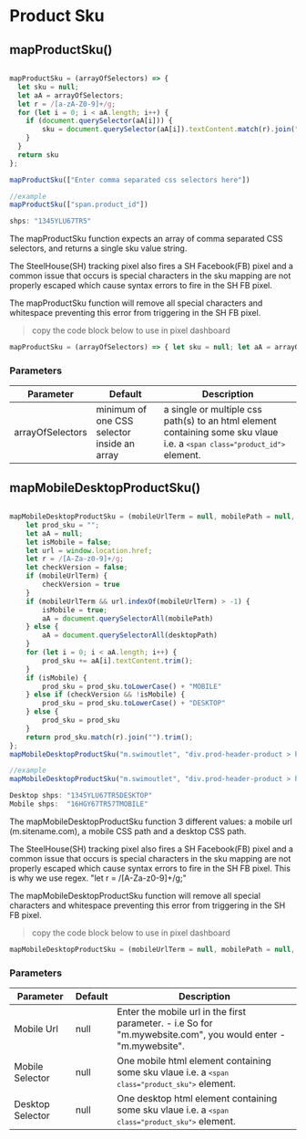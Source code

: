 # Product Sku

## mapProductSku()

```javascript

mapProductSku = (arrayOfSelectors) => {
  let sku = null;
  let aA = arrayOfSelectors;
  let r = /[a-zA-Z0-9]+/g;
  for (let i = 0; i < aA.length; i++) {
    if (document.querySelector(aA[i])) {
        sku = document.querySelector(aA[i]).textContent.match(r).join("").trim();
    }
  }
  return sku
};

mapProductSku(["Enter comma separated css selectors here"])

//example
mapProductSku(["span.product_id"])

shps: "1345YLU67TR5"

```

The mapProductSku function expects an array of comma separated CSS selectors,
and returns a single sku value string.

The SteelHouse(SH) tracking pixel also fires a SH Facebook(FB) pixel and a common issue that occurs is special characters in the sku mapping are not properly escaped which cause syntax errors to fire in the SH FB pixel.

The mapProductSku function will remove all special characters and whitespace preventing this error from triggering in the SH FB pixel.

> copy the code block below to use in pixel dashboard

```javascript
mapProductSku = (arrayOfSelectors) => { let sku = null; let aA = arrayOfSelectors; let r = /[a-zA-Z0-9]+/g; for (let i = 0; i < aA.length; i++) { if (document.querySelector(aA[i])) { sku = document.querySelector(aA[i]).textContent.match(r).join("").trim(); } } return sku }; mapProductSku(["Enter comma separated css selectors here"])
```

### Parameters

Parameter | Default | Description
--------- | ------- | -----------
arrayOfSelectors | minimum of one CSS selector inside an array | a single or multiple css path(s) to an html element containing some sku vlaue i.e. a <code>```<span class="product_id">```</code> element.

## mapMobileDesktopProductSku()

```javascript

mapMobileDesktopProductSku = (mobileUrlTerm = null, mobilePath = null, desktopPath = null) => {
	let prod_sku = "";
	let aA = null;
	let isMobile = false;
	let url = window.location.href;
	let r = /[A-Za-z0-9]+/g;
    let checkVersion = false;
    if (mobileUrlTerm) {
        checkVersion = true
    }
    if (mobileUrlTerm && url.indexOf(mobileUrlTerm) > -1) {
        isMobile = true;
        aA = document.querySelectorAll(mobilePath)
    } else {
        aA = document.querySelectorAll(desktopPath)
    }
    for (let i = 0; i < aA.length; i++) {
        prod_sku += aA[i].textContent.trim();
    }
    if (isMobile) {
        prod_sku = prod_sku.toLowerCase() + "MOBILE"
    } else if (checkVersion && !isMobile) {
        prod_sku = prod_sku.toLowerCase() + "DESKTOP"
    } else {
        prod_sku = prod_sku
    }
    return prod_sku.match(r).join("").trim();
};
mapMobileDesktopProductSku("m.swimoutlet", "div.prod-header-product > h1", "div.pro-viewinfo > h1");

//example
mapMobileDesktopProductSku("m.swimoutlet", "div.prod-header-product > h1", "div.pro-viewinfo > h1");

Desktop shps: "1345YLU67TR5DESKTOP"
Mobile shps:  "16HGY67TR57TMOBILE"
```

The mapMobileDesktopProductSku function 3 different values: a mobile url (m.sitename.com), a mobile CSS path and a desktop CSS path.

The SteelHouse(SH) tracking pixel also fires a SH Facebook(FB) pixel and a common issue that occurs is special characters in the sku mapping are not properly escaped which cause syntax errors to fire in the SH FB pixel. This is why we use regex. "let r = /[A-Za-z0-9]+/g;"

The mapMobileDesktopProductSku function will remove all special characters and whitespace preventing this error from triggering in the SH FB pixel.

> copy the code block below to use in pixel dashboard

```javascript
mapMobileDesktopProductSku = (mobileUrlTerm = null, mobilePath = null, desktopPath = null) => { let prod_sku = ""; let aA = null; let isMobile = false; let url = window.location.href; let r = /[A-Za-z0-9]+/g; let checkVersion = false; if (mobileUrlTerm) { checkVersion = true } if (mobileUrlTerm && url.indexOf(mobileUrlTerm) > -1) { isMobile = true; aA = document.querySelectorAll(mobilePath) } else { aA = document.querySelectorAll(desktopPath) } for (let i = 0; i < aA.length; i++) { prod_sku += aA[i].textContent.trim(); } if (isMobile) { prod_sku = prod_sku.toLowerCase() + "MOBILE" } else if (checkVersion && !isMobile) { prod_sku = prod_sku.toLowerCase() + "DESKTOP" } else { prod_sku = prod_sku } return prod_sku.match(r).join("").trim(); }; mapMobileDesktopProductSku("m.swimoutlet", "div.prod-header-product > h1", "div.pro-viewinfo > h1");
```

### Parameters

Parameter  | Default | Description
---------  | ------- | -----------
Mobile Url | null    | Enter the mobile url in the first parameter. - i.e So for "m.mywebsite.com", you would enter - "m.mywebsite".
Mobile Selector  | null | One mobile html element containing some sku vlaue i.e. a <code>```<span class="product_sku">```</code> element.
Desktop Selector | null | One desktop html element containing some sku vlaue i.e. a <code>```<span class="product_sku">```</code> element.